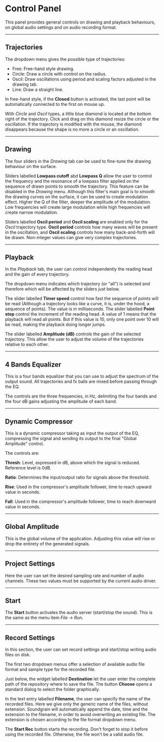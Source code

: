 Control Panel
=============

This panel provides general controls on drawing and playback behaviours,
on global audio settings and on audio recording format.
 
______________________________________________________________________________

Trajectories
------------

The dropdown menu gives the possible type of trajectories:

- Free: Free-hand style drawing.
- Circle: Draw a circle with control on the radius.
- Oscil: Draw oscillations using period and scaling factors adjusted in the 
drawing tab.
- Line: Draw a straight line.

In free-hand style, if the __Closed__ button is activated, the last point will
be automatically connected to the first on mouse up.

With _Circle_ and _Oscil_ types, a little blue diamond is located at the bottom
right of the trajectory. Click and drag on this diamond resize the circle or
the oscillation. If the trajectory is modified with the mouse, the diamond
disappears because the shape is no more a circle or an oscillation.

______________________________________________________________________________

Drawing
-------

The four sliders in the _Drawing_ tab can be used to fine-tune the drawing
behaviour on the surface.

Sliders labelled __Lowpass cutoff__ abd __Lowpass Q__ allow the user to control
the frequency and the resonance of a lowpass filter applied on the sequence of 
drawn points to smooth the trajectory. This feature can be disabled in the 
_Drawing_ menu. Although this filter's main goal is to smooth the drawing curves
on the surface, it can be used to create modulation effect. Higher the Q of 
the filter, deeper the amplitude of the modulation. Low frequencies will create
large modulation while high frequencies will create narrow modulation.
 
Sliders labelled __Oscil period__ and __Oscil scaling__ are enabled only for
the _Oscil_ trajectory type. __Oscil period__ controls how many waves will be
present in the oscillation, and __Oscil scaling__ controls how many back-and-forth
will be drawn. Non-integer values can give very complex trajectories.

______________________________________________________________________________

Playback
--------

In the _Playback_ tab, the user can control independently the reading head and 
the gain of every trajectory.

The dropdown menu indicates which trajectory (or "all") is selected and therefore
which will be affected by the sliders just below.

The slider labelled __Timer speed__ control how fast the sequence of points will
be read (Although a trajectory looks like a curve, it is, under the hood, a 
sequence of points). The value is in milliseconds. The slider labelled __Point step__
control the increment of the reading head. A value of 1 means that the playback 
will read all points. But if this value is 10, only one point over 10 will be read,
making the playback doing longer jumps.

The slider labelled __Amplitude (dB)__ controls the gain of the selected trajectory.
This allow the user to adjust the volume of the trajectories relative to each other.

______________________________________________________________________________

4 Bands Equalizer
-----------------

This is a four bands equalizer that you can use to adjust the spectrum of the 
output sound. All trajectories and fx balls are mixed before passing through the
EQ.

The controls are the three frequencies, in Hz, delimiting the four bands and the
four dB gains adjusting the amplitude of each band. 

______________________________________________________________________________

Dynamic Compressor
------------------

This is a dynamic compressor taking as input the output of the EQ, compressing the
signal and sending its output to the final "Global Amplitude" control.

The controls are:

__Thresh__: Level, expressed in dB, above which the signal is reduced. Reference 
level is 0dB.

__Ratio__: Determines the input/output ratio for signals above the threshold.

__Rise__: Used in the compressor's amplitude follower, time to reach upward value 
in seconds.

__Fall__: Used in the compressor's amplitude follower, time to reach downward value
in seconds.
______________________________________________________________________________

Global Amplitude
----------------

This is the global volume of the application. Adjusting this value will rise
or drop the entirety of the generated signals.

______________________________________________________________________________

Project Settings
----------------

Here the user can set the desired sampling rate and number of audio channels.
These two values must be supported by the current audio driver.

______________________________________________________________________________

Start
-----

The __Start__ button activates the audio server (start/stop the sound). This 
is the same as the menu item _File_ -> _Run_.

______________________________________________________________________________

Record Settings
---------------

In this section, the user can set record settings and start/stop writing audio 
files on disk.

The first two dropdown menus offer a selection of available audio file format 
and sample type for the recorded file.

Just below, the widget labelled __Destination__ let the user enter the complete
path of the repository where to save the file. The button __Choose__ opens a
standard dialog to select the folder graphically.

In the text entry labelled __Filename__, the user can specify the name of the
recorded files. Here we give only the generic name of the files, without 
extension. Soundgrain will automatically append the date, time and the extension 
to the filename, in order to avoid overwriting an existing file. The extension
is chosen according to the file format dropdown menu.

The __Start Rec__ button starts the recording. Don't forget to stop it before
using the recorded file. Otherwise, the file won't be a valid audio file.  
